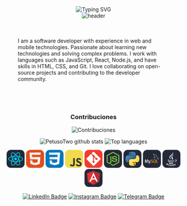 

<!-- Imagen de texto animado -->
<div align="center">
  <img src="https://readme-typing-svg.herokuapp.com/?color=02D9F7FF&size=35&center=true&vCenter=true&width=1000&lines=Welcome!;I'm+from+Perú;Software+Developer" alt="Typing SVG" />
</div>

<div align="center">
  <!-- Imagen en movimiento (header) -->
  <img src="https://capsule-render.vercel.app/api?type=waving&color=gradient&height=350&section=header&text=%20Fabian&fontSize=120&animation=twinkling&fontAlignY=43&desc=A%20Programmer%20%20%20%20&descAlignY=57&descAlign=63" alt="header" />
</div>

<!-- Información sobre el desarrollador -->
<p align="left" style="margin: 20px; padding: 30px;"> 
  I am a software developer with experience in web and mobile technologies. Passionate about learning new technologies and solving complex problems. I work with languages such as JavaScript, React, Node.js, and have skills in HTML, CSS, and Git. I love collaborating on open-source projects and contributing to the developer community.
</p>

<!-- Contribuciones -->
<h3 align="center" style="padding-top: 30px;">Contribuciones</h3>
<p align="center">
  <img width="740em" src="https://github-profile-summary-cards.vercel.app/api/cards/profile-details?username=PetusoTwo&theme=github_dark" alt="Contribuciones" />
</p>

<!-- Estadísticas de GitHub -->
<div align="center">  
  <img width="49%" height="195px" src="https://github-readme-stats.vercel.app/api?username=PetusoTwo&show_icons=true&count_private=true&hide_border=true&title_color=02D9F7FF&icon_color=02D9F7FF&text_color=c9d1d9&bg_color=0d1117" alt="PetusoTwo github stats" /> 
  <img width="41%" height="195px" src="https://github-readme-stats.vercel.app/api/top-langs/?username=PetusoTwo&layout=compact&hide_border=true&title_color=02D9F7FF&text_color=02D9F7FF&bg_color=0d1117" alt="Top languages" />
</div> 

<!-- Habilidades -->
<p align="center"> 
  <img src="https://github.com/tandpfun/skill-icons/blob/main/icons/React-Dark.svg" width="48" title="React.Js" />
  <img src="https://github.com/tandpfun/skill-icons/blob/main/icons/HTML.svg" width="48" title="HTML" />
  <img src="https://github.com/tandpfun/skill-icons/blob/main/icons/CSS.svg" width="48" title="CSS" />
  <img src="https://github.com/tandpfun/skill-icons/blob/main/icons/JavaScript.svg" width="48" title="JavaScript" />
  <img src="https://github.com/tandpfun/skill-icons/blob/main/icons/Git.svg" width="48" title="Git" />
  <img src="https://github.com/tandpfun/skill-icons/blob/main/icons/NodeJS-Dark.svg" width="48" title="NodeJs" />
  <img src="https://github.com/tandpfun/skill-icons/blob/main/icons/Python-Dark.svg" width="48" title="Python" />
  <img src="https://github.com/tandpfun/skill-icons/blob/main/icons/MySQL-Dark.svg" width="48" title="MySQL" />
  <img src="https://github.com/tandpfun/skill-icons/blob/main/icons/Java-Dark.svg" width="48" title="Java" />
  <img src="https://github.com/tandpfun/skill-icons/blob/main/icons/Angular-Dark.svg" width="48" title="Angular" />
</p>

<!-- Redes sociales -->
<p align="center">
  <a href="https://www.linkedin.com/in/:3" target="_blank"><img src="https://img.shields.io/badge/-LinkedIn-0A0A0B?logo=linkedin&style=for-the-badge&logoColor=white" alt="LinkedIn Badge" /></a>
  <a href="https://www.instagram.com/petuso_two/" target="_blank"><img src="https://img.shields.io/badge/-Instagram-0A0A0B?logo=instagram&style=for-the-badge&logoColor=white" alt="Instagram Badge" /></a>
  <a href="https://t.me/petusotwo" target="_blank"><img src="https://img.shields.io/badge/-Telegram-0A0A0B?logo=telegram&style=for-the-badge&logoColor=white" alt="Telegram Badge" /></a>
</p>

